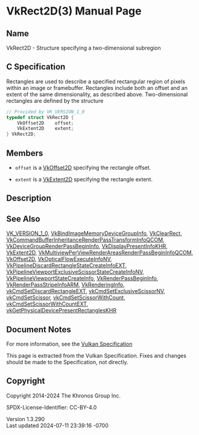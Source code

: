 # VkRect2D(3) Manual Page

## Name

VkRect2D - Structure specifying a two-dimensional subregion



## <a href="#_c_specification" class="anchor"></a>C Specification

Rectangles are used to describe a specified rectangular region of pixels
within an image or framebuffer. Rectangles include both an offset and an
extent of the same dimensionality, as described above. Two-dimensional
rectangles are defined by the structure

``` c
// Provided by VK_VERSION_1_0
typedef struct VkRect2D {
    VkOffset2D    offset;
    VkExtent2D    extent;
} VkRect2D;
```

## <a href="#_members" class="anchor"></a>Members

- `offset` is a [VkOffset2D](https://registry.khronos.org/vulkan/specs/1.3-extensions/man/html/VkOffset2D.html) specifying the rectangle
  offset.

- `extent` is a [VkExtent2D](https://registry.khronos.org/vulkan/specs/1.3-extensions/man/html/VkExtent2D.html) specifying the rectangle
  extent.

## <a href="#_description" class="anchor"></a>Description

## <a href="#_see_also" class="anchor"></a>See Also

[VK_VERSION_1_0](https://registry.khronos.org/vulkan/specs/1.3-extensions/man/html/VK_VERSION_1_0.html),
[VkBindImageMemoryDeviceGroupInfo](https://registry.khronos.org/vulkan/specs/1.3-extensions/man/html/VkBindImageMemoryDeviceGroupInfo.html),
[VkClearRect](https://registry.khronos.org/vulkan/specs/1.3-extensions/man/html/VkClearRect.html),
[VkCommandBufferInheritanceRenderPassTransformInfoQCOM](https://registry.khronos.org/vulkan/specs/1.3-extensions/man/html/VkCommandBufferInheritanceRenderPassTransformInfoQCOM.html),
[VkDeviceGroupRenderPassBeginInfo](https://registry.khronos.org/vulkan/specs/1.3-extensions/man/html/VkDeviceGroupRenderPassBeginInfo.html),
[VkDisplayPresentInfoKHR](https://registry.khronos.org/vulkan/specs/1.3-extensions/man/html/VkDisplayPresentInfoKHR.html),
[VkExtent2D](https://registry.khronos.org/vulkan/specs/1.3-extensions/man/html/VkExtent2D.html),
[VkMultiviewPerViewRenderAreasRenderPassBeginInfoQCOM](https://registry.khronos.org/vulkan/specs/1.3-extensions/man/html/VkMultiviewPerViewRenderAreasRenderPassBeginInfoQCOM.html),
[VkOffset2D](https://registry.khronos.org/vulkan/specs/1.3-extensions/man/html/VkOffset2D.html),
[VkOpticalFlowExecuteInfoNV](https://registry.khronos.org/vulkan/specs/1.3-extensions/man/html/VkOpticalFlowExecuteInfoNV.html),
[VkPipelineDiscardRectangleStateCreateInfoEXT](https://registry.khronos.org/vulkan/specs/1.3-extensions/man/html/VkPipelineDiscardRectangleStateCreateInfoEXT.html),
[VkPipelineViewportExclusiveScissorStateCreateInfoNV](https://registry.khronos.org/vulkan/specs/1.3-extensions/man/html/VkPipelineViewportExclusiveScissorStateCreateInfoNV.html),
[VkPipelineViewportStateCreateInfo](https://registry.khronos.org/vulkan/specs/1.3-extensions/man/html/VkPipelineViewportStateCreateInfo.html),
[VkRenderPassBeginInfo](https://registry.khronos.org/vulkan/specs/1.3-extensions/man/html/VkRenderPassBeginInfo.html),
[VkRenderPassStripeInfoARM](https://registry.khronos.org/vulkan/specs/1.3-extensions/man/html/VkRenderPassStripeInfoARM.html),
[VkRenderingInfo](https://registry.khronos.org/vulkan/specs/1.3-extensions/man/html/VkRenderingInfo.html),
[vkCmdSetDiscardRectangleEXT](https://registry.khronos.org/vulkan/specs/1.3-extensions/man/html/vkCmdSetDiscardRectangleEXT.html),
[vkCmdSetExclusiveScissorNV](https://registry.khronos.org/vulkan/specs/1.3-extensions/man/html/vkCmdSetExclusiveScissorNV.html),
[vkCmdSetScissor](https://registry.khronos.org/vulkan/specs/1.3-extensions/man/html/vkCmdSetScissor.html),
[vkCmdSetScissorWithCount](https://registry.khronos.org/vulkan/specs/1.3-extensions/man/html/vkCmdSetScissorWithCount.html),
[vkCmdSetScissorWithCountEXT](https://registry.khronos.org/vulkan/specs/1.3-extensions/man/html/vkCmdSetScissorWithCountEXT.html),
[vkGetPhysicalDevicePresentRectanglesKHR](https://registry.khronos.org/vulkan/specs/1.3-extensions/man/html/vkGetPhysicalDevicePresentRectanglesKHR.html)

## <a href="#_document_notes" class="anchor"></a>Document Notes

For more information, see the <a
href="https://registry.khronos.org/vulkan/specs/1.3-extensions/html/vkspec.html#VkRect2D"
target="_blank" rel="noopener">Vulkan Specification</a>

This page is extracted from the Vulkan Specification. Fixes and changes
should be made to the Specification, not directly.

## <a href="#_copyright" class="anchor"></a>Copyright

Copyright 2014-2024 The Khronos Group Inc.

SPDX-License-Identifier: CC-BY-4.0

Version 1.3.290  
Last updated 2024-07-11 23:39:16 -0700
